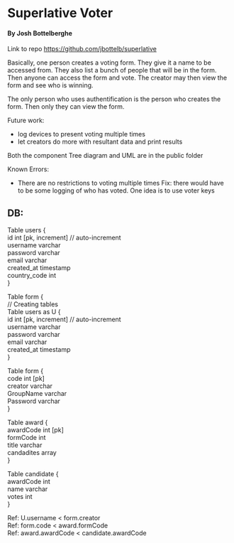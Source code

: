 # Superlative Voter

#### By Josh Bottelberghe

Link to repo
https://github.com/jbottelb/superlative

Basically, one person creates a voting form.
They give it a name to be accessed from. They
also list a bunch of people that will be in the form.
Then anyone can access the form and vote. The creator may then view the
form and see who is winning.

The only person who uses authentification is the person who creates the form. Then only they can view the form.

Future work:

- log devices to present voting multiple times
- let creators do more with resultant data and print results

Both the component Tree diagram and UML are in the public folder

Known Errors:

- There are no restrictions to voting multiple times
  Fix: there would have to be some logging of who has voted. One idea is to use voter keys

## DB:

Table users {\
id int [pk, increment] // auto-increment\
username varchar\
password varchar\
email varchar\
created_at timestamp\
country_code int\
}

Table form {\
// Creating tables\
Table users as U {\
id int [pk, increment] // auto-increment\
username varchar\
password varchar\
email varchar\
created_at timestamp\
}

Table form {\
code int [pk]\
creator varchar\
GroupName varchar\
Password varchar\
}

Table award {\
awardCode int [pk]\
formCode int\
title varchar\
candadites array\
}

Table candidate {\
awardCode int\
name varchar\
votes int\
}

Ref: U.username < form.creator\
Ref: form.code < award.formCode\
Ref: award.awardCode < candidate.awardCode
